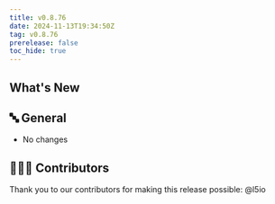 ```yaml
---
title: v0.8.76
date: 2024-11-13T19:34:50Z
tag: v0.8.76
prerelease: false
toc_hide: true
---
```


## What's New
## 🔤 General
* No changes

## 👨🏽‍💻 Contributors

Thank you to our contributors for making this release possible:
@l5io

